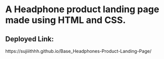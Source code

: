 <h1><p>A <b>Headphone product landing page</b> made using <b>HTML</b> and <b>CSS</b>.</p></h1>
<h2>Deployed Link: </h2>https://sujiiithhh.github.io/Base_Headphones-Product-Landing-Page/

